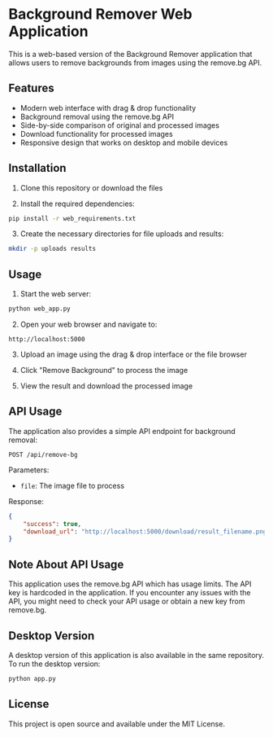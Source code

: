 # Background Remover Web Application

This is a web-based version of the Background Remover application that allows users to remove backgrounds from images using the remove.bg API.

## Features

- Modern web interface with drag & drop functionality
- Background removal using the remove.bg API
- Side-by-side comparison of original and processed images
- Download functionality for processed images
- Responsive design that works on desktop and mobile devices

## Installation

1. Clone this repository or download the files

2. Install the required dependencies:

```bash
pip install -r web_requirements.txt
```

3. Create the necessary directories for file uploads and results:

```bash
mkdir -p uploads results
```

## Usage

1. Start the web server:

```bash
python web_app.py
```

2. Open your web browser and navigate to:

```
http://localhost:5000
```

3. Upload an image using the drag & drop interface or the file browser

4. Click "Remove Background" to process the image

5. View the result and download the processed image

## API Usage

The application also provides a simple API endpoint for background removal:

```
POST /api/remove-bg
```

Parameters:
- `file`: The image file to process

Response:
```json
{
    "success": true,
    "download_url": "http://localhost:5000/download/result_filename.png"
}
```

## Note About API Usage

This application uses the remove.bg API which has usage limits. The API key is hardcoded in the application. If you encounter any issues with the API, you might need to check your API usage or obtain a new key from remove.bg.

## Desktop Version

A desktop version of this application is also available in the same repository. To run the desktop version:

```bash
python app.py
```

## License

This project is open source and available under the MIT License.